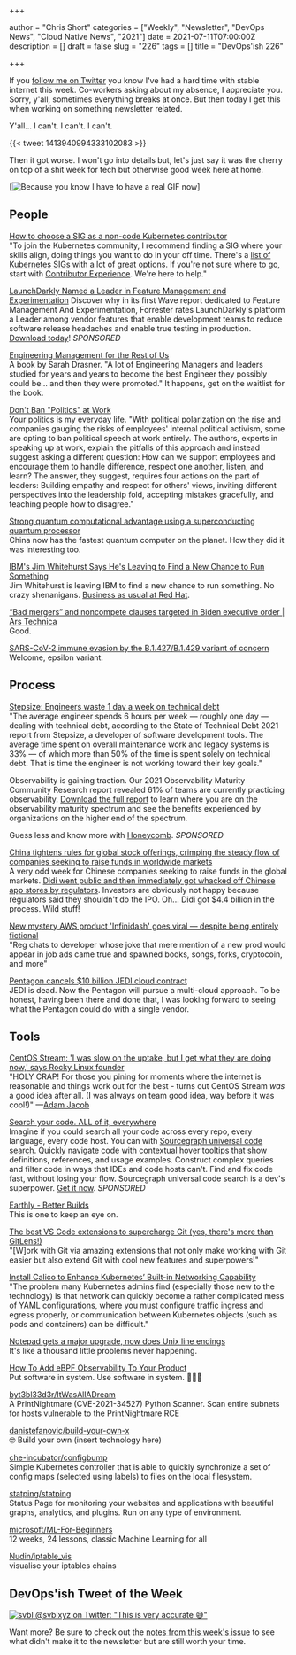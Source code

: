 +++

author = "Chris Short"
categories = ["Weekly", "Newsletter", "DevOps News", "Cloud Native News", "2021"]
date = 2021-07-11T07:00:00Z
description = []
draft = false
slug = "226"
tags = []
title = "DevOps'ish 226"

+++

If you [follow me on Twitter](https://twitter.com/ChrisShort) you know I've had a hard time with stable internet this week. Co-workers asking about my absence, I appreciate you. Sorry, y'all, sometimes everything breaks at once. But then today I get this when working on something newsletter related.

Y'all... I can't. I can't. I can't.

{{< tweet 1413940994333102083 >}}

Then it got worse. I won't go into details but, let's just say it was the cherry on top of a shit week for tech but otherwise good week here at home.

[![Because you know I have to have a real GIF now](/images/big-bang-theory-guy-throwing-papers.gif)]

## People

[How to choose a SIG as a non-code Kubernetes contributor](https://www.kubernetes.dev/blog/2021/07/09/how-to-choose-a-sig-as-a-non-code-kubernetes-contributor/)  
"To join the Kubernetes community, I recommend finding a SIG where your skills align, doing things you want to do in your off time. There's a [list of Kubernetes SIGs](https://www.kubernetes.dev/resources/community-groups/) with a lot of great options. If you're not sure where to go, start with [Contributor Experience](https://github.com/kubernetes/community/tree/master/sig-contributor-experience). We're here to help."

[LaunchDarkly Named a Leader in Feature Management and Experimentation](https://learn.launchdarkly.com/forrester-wave/?utm_source=devopsish&utm_medium=news_pod&utm_campaign=21q2-newsletter&utm_content=ebook_forrester_newwave)
Discover why in its first Wave report dedicated to Feature Management And Experimentation, Forrester rates LaunchDarkly's platform a Leader among vendor features that enable development teams to reduce software release headaches and enable true testing in production. [Download today](https://learn.launchdarkly.com/forrester-wave/?utm_source=devopsish&utm_medium=news_pod&utm_campaign=21q2-newsletter&utm_content=ebook_forrester_newwave)! *SPONSORED*

[Engineering Management for the Rest of Us](https://www.engmanagement.dev/)  
A book by Sarah Drasner. "A lot of Engineering Managers and leaders studied for years and years to become the best Engineer they possibly could be… and then they were promoted." It happens, get on the waitlist for the book.

[Don't Ban "Politics" at Work](https://hbr.org/2021/07/dont-ban-politics-at-work)  
Your politics is my everyday life. "With political polarization on the rise and companies gauging the risks of employees' internal political activism, some are opting to ban political speech at work entirely. The authors, experts in speaking up at work, explain the pitfalls of this approach and instead suggest asking a different question: How can we support employees and encourage them to handle difference, respect one another, listen, and learn? The answer, they suggest, requires four actions on the part of leaders: Building empathy and respect for others' views, inviting different perspectives into the leadership fold, accepting mistakes gracefully, and teaching people how to disagree."

[Strong quantum computational advantage using a superconducting quantum processor](https://arxiv.org/pdf/2106.14734.pdf)  
China now has the fastest quantum computer on the planet. How they did it was interesting too.

[IBM's Jim Whitehurst Says He's Leaving to Find a New Chance to Run Something](https://www.barrons.com/articles/ibm-jim-whitehurst-51625661249)  
Jim Whitehurst is leaving IBM to find a new chance to run something. No crazy shenanigans. [Business as usual at Red Hat](https://www.redhat.com/en/blog/red-hat-still-red-hat).

[“Bad mergers” and noncompete clauses targeted in Biden executive order | Ars Technica](https://arstechnica.com/tech-policy/2021/07/biden-seeks-trustbuster-status-in-push-to-unwind-bad-mergers/)  
Good.

[SARS-CoV-2 immune evasion by the B.1.427/B.1.429 variant of concern](https://science.sciencemag.org/content/early/2021/06/30/science.abi7994)  
Welcome, epsilon variant.

## Process

[Stepsize: Engineers waste 1 day a week on technical debt](https://venturebeat.com/2021/07/07/stepsize-engineers-waste-1-day-a-week-on-technical-debt/)  
"The average engineer spends 6 hours per week — roughly one day — dealing with technical debt, according to the State of Technical Debt 2021 report from Stepsize, a developer of software development tools. The average time spent on overall maintenance work and legacy systems is 33% — of which more than 50% of the time is spent solely on technical debt. That is time the engineer is not working toward their key goals."

Observability is gaining traction. Our 2021 Observability Maturity Community Research report revealed 61% of teams are currently practicing observability. [Download the full report](https://www.honeycomb.io/observability-maturity-community-findings-2021-devopsish/?&utm_source=devopsish&utm_medium=newsletter&utm_campaign=ad&utm_content=devopsish&utm_adgroup=) to learn where you are on the observability maturity spectrum and see the benefits experienced by organizations on the higher end of the spectrum.

Guess less and know more with [Honeycomb](https://ui.honeycomb.io/signup/?&utm_source=devopsish&utm_medium=newsletter&utm_campaign=ad&utm_content=product-signup). *SPONSORED*

[China tightens rules for global stock offerings, crimping the steady flow of companies seeking to raise funds in worldwide markets](https://www.scmp.com/business/china-business/article/3140076/china-tightens-rules-global-stock-offers-crimping-steady)  
A very odd week for Chinese companies seeking to raise funds in the global markets.  [Didi went public and then immediately got whacked off Chinese app stores by regulators](https://www.nytimes.com/2021/07/04/technology/china-didi-app-removed.html). Investors are obviously not happy because regulators said they shouldn't do the IPO. Oh... Didi got $4.4 billion in the process. Wild stuff!

[New mystery AWS product 'Infinidash' goes viral — despite being entirely fictional](https://www.theregister.com/AMP/2021/07/05/infinidash/)  
"Reg chats to developer whose joke that mere mention of a new prod would appear in job ads came true and spawned books, songs, forks, cryptocoin, and more"

[Pentagon cancels $10 billion JEDI cloud contract](https://www.cnbc.com/2021/07/06/pentagon-cancels-10-billion-jedi-cloud-contract.html)  
JEDI is dead. Now the Pentagon will pursue a multi-cloud approach. To be honest, having been there and done that, I was looking forward to seeing what the Pentagon could do with a single vendor.

## Tools

[CentOS Stream: 'I was slow on the uptake, but I get what they are doing now,' says Rocky Linux founder](https://www.theregister.com/2021/07/09/centos_stream_greg_kurtzer/)  
"HOLY CRAP! For those you pining for moments where the internet is reasonable and things work out for the best - turns out CentOS Stream *was* a good idea after all. (I was always on team good idea, way before it was cool!)" —[Adam Jacob](https://twitter.com/adamhjk/status/1413651685486981126)

[Search your code. ALL of it, everywhere](https://about.sourcegraph.com/?utm_source=devopsish&utm_medium=text&utm_campaign=try-sourcegraph&utm_content=try-text)  
Imagine if you could search all your code across every repo, every language, every code host. You can with [Sourcegraph universal code search](https://about.sourcegraph.com/?utm_source=devopsish&utm_medium=text&utm_campaign=try-sourcegraph&utm_content=try-text). Quickly navigate code with contextual hover tooltips that show definitions, references, and usage examples. Construct complex queries and filter code in ways that IDEs and code hosts can't. Find and fix code fast, without losing your flow. Sourcegraph universal code search is a dev's superpower. [Get it now](https://about.sourcegraph.com/?utm_source=devopsish&utm_medium=text&utm_campaign=try-sourcegraph&utm_content=try-text). *SPONSORED*

[Earthly - Better Builds](https://earthly.dev/)  
This is one to keep an eye on.

[The best VS Code extensions to supercharge Git (yes, there's more than GitLens!)](https://dev.to/jamieswift90/the-best-vs-code-extensions-to-supercharge-git-yes-there-s-more-than-gitlens-4588)  
"[W]ork with Git via amazing extensions that not only make working with Git easier but also extend Git with cool new features and superpowers!"

[Install Calico to Enhance Kubernetes’ Built-in Networking Capability](https://thenewstack.io/install-calico-to-enhance-kubernetes-built-in-networking-capability/)  
"The problem many Kubernetes admins find (especially those new to the technology) is that network can quickly become a rather complicated mess of YAML configurations, where you must configure traffic ingress and egress properly, or communication between Kubernetes objects (such as pods and containers) can be difficult."

[Notepad gets a major upgrade, now does Unix line endings](https://arstechnica.com/gadgets/2018/05/notepad-gets-a-major-upgrade-now-does-unix-line-endings/)  
It's like a thousand little problems never happening.

[How To Add eBPF Observability To Your Product](https://www.brendangregg.com/blog/2021-07-03/how-to-add-bpf-observability.html)  
Put software in system. Use software in system. 🌈🌈🌈

[byt3bl33d3r/ItWasAllADream](https://github.com/byt3bl33d3r/ItWasAllADream)  
A PrintNightmare (CVE-2021-34527) Python Scanner. Scan entire subnets for hosts vulnerable to the PrintNightmare RCE

[danistefanovic/build-your-own-x](https://github.com/danistefanovic/build-our-own-x)  
🤓 Build your own (insert technology here)

[che-incubator/configbump](https://github.com/che-incubator/configbump)  
Simple Kubernetes controller that is able to quickly synchronize a set of config maps (selected using labels) to files on the local filesystem.

[statping/statping](https://github.com/statping/statping)  
Status Page for monitoring your websites and applications with beautiful graphs, analytics, and plugins. Run on any type of environment.

[microsoft/ML-For-Beginners](https://github.com/microsoft/ML-For-Beginners)  
12 weeks, 24 lessons, classic Machine Learning for all

[Nudin/iptable_vis](https://github.com/Nudin/iptable_vis)  
visualise your iptables chains

## DevOps'ish Tweet of the Week

[![svbl @svblxyz on Twitter: "This is very accurate 😅"](/images/226-devopsish-tweet-of-the-week.png)](https://twitter.com/svblxyz/status/1413276163859001345)

Want more? Be sure to check out the [notes from this week's issue](https://devopsish.com/226/notes/) to see what didn't make it to the newsletter but are still worth your time.
